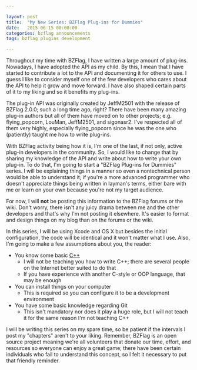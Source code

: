 ```yaml
---

layout: post
title:  "My New Series: BZFlag Plug-ins for Dummies"
date:   2015-06-15 00:00:00
categories: bzflag announcements
tags: bzflag plugins development

---
```


Throughout my time with BZFlag, I have written a large amount of plug-ins. Nowadays, I have adopted the API as my child. By this, I mean that I have started to contribute a lot to the API and documenting it for others to use. I guess I like to consider myself one of the few developers who cares about the API to help it grow and move forward. I have also shaped certain parts of it to my liking and so it benefits my plug-ins.

The plug-in API was originally created by JeffM2501 with the release of BZFlag 2.0.0; such a long time ago, right? There have been many amazing plug-in authors but all of them have moved on to other projects; e.g. flying_popcorn, LouMan, JeffM2501, and sigonasr2. I've respected all of them very highly, especially flying_popcorn since he was the one who (patiently) taught me how to write plug-ins.

With BZFlag activity being how it is, I'm one of the last, if not only, active plug-in developers in the community. So, I would like to change that by sharing my knowledge of the API and write about how to write your own plug-in. To do that, I'm going to start a "BZFlag Plug-ins for Dummies" series. I will be explaining things in a manner so even a nontechnical person would be able to understand it; if you're a more advanced programmer who doesn't appreciate things being written in layman's terms, either bare with me or learn on your own because you're not my target audience.

For now, I will **not** be posting this information to the BZFlag forums or the wiki. Don't worry, there isn't any juicy drama between me and the other developers and that's why I'm not posting it elsewhere. It's easier to format and design things on my blog than on the forums or the wiki.

In this series, I will be using Xcode and OS X but besides the initial configuration, the code will be identical and it won't matter what I use. Also, I'm going to make a few assumptions about you, the reader:

- You know some basic [C++](http://simple.wikipedia.org/wiki/C%2B%2B)
    - I will not be teaching you how to write C++; there are several people on the Internet better suited to do that
    - If you have experience with another C-style or OOP language, that may be enough
- You can install things on your computer
    - This is required so you can configure it to be a development environment
- You have some basic knowledge regarding Git
    - This isn't mandatory nor does it play a huge role, but I will not teach it for the same reason I'm not teaching C++

I will be writing this series on my spare time, so be patient if the intervals I post my "chapters" aren't to your liking. Remember, BZFlag is an open source project meaning we're all volunteers that donate our time, effort, and resources so everyone can enjoy a great game; there have been certain individuals who fail to understand this concept, so I felt it necessary to put that friendly reminder.
